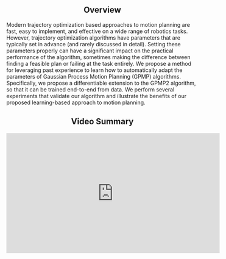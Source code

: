 <!-- Official page for Differentiable Gaussian Process Motion Planning presented at the [International Conference on Robotics and Automation(ICRA), 2020](https://www.icra2020.org/).
 -->
<!-- [Full paper (arXiv)](https://arxiv.org/abs/1907.09591) -->

## <center> Overview </center>

Modern trajectory optimization based approaches to motion planning are fast, easy to implement, and effective on a wide range of robotics tasks. However, trajectory optimization algorithms have parameters that are typically set in advance (and rarely discussed in detail). Setting these parameters properly can have a significant impact on the practical performance of the algorithm, sometimes making the difference between finding a feasible plan or failing at the task entirely. We propose a method for leveraging past experience to learn how to automatically adapt the parameters of Gaussian Process Motion Planning (GPMP) algorithms. Specifically, we propose a differentiable extension to the GPMP2 algorithm, so that it can be trained end-to-end from data. We perform several experiments that validate our algorithm and illustrate the benefits of our proposed learning-based approach to motion planning.


## <center> Video Summary </center>

<center><iframe width="560" height="315" src="https://www.youtube.com/embed/OpVf48d6A-o" frameborder="0" allow="accelerometer; autoplay; encrypted-media; gyroscope; picture-in-picture" allowfullscreen></iframe></center>
